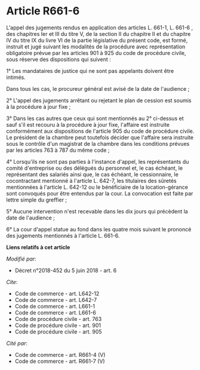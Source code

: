 # Article R661-6

L'appel des jugements rendus en application des articles L. 661-1, L. 661-6        , des chapitres Ier et III du titre V, de
la section II du chapitre II et du chapitre IV du titre IX du livre VI de la partie législative du présent code, est formé,
instruit et jugé suivant les modalités de la procédure avec représentation obligatoire prévue par les articles 901 à 925 du
code de procédure civile, sous réserve des dispositions qui suivent : 

1° Les mandataires de justice qui ne sont pas appelants doivent être intimés. 

Dans tous les cas, le procureur général est avisé de la date de l'audience ; 

2° L'appel des jugements arrêtant ou rejetant le plan de cession est soumis à la procédure à jour fixe ; 

3° Dans les cas autres que ceux qui sont mentionnés au 2° ci-dessus et sauf s'il est recouru à la procédure à jour fixe,
l'affaire est instruite conformément aux dispositions de l'article 905 du code de procédure civile. Le président de la
chambre peut toutefois décider que l'affaire sera instruite sous le contrôle d'un magistrat de la chambre dans les conditions
prévues par les articles 763 à 787 du même code ; 

4° Lorsqu'ils ne sont pas parties à l'instance d'appel, les représentants du comité d'entreprise ou des délégués du personnel
et, le cas échéant, le représentant des salariés ainsi que, le cas échéant, le cessionnaire, le cocontractant mentionné à
l'article L. 642-7, les titulaires des sûretés mentionnées à l'article L. 642-12 ou le bénéficiaire de la location-gérance
sont convoqués pour être entendus par la cour. La convocation est faite par lettre simple du greffier ; 

5° Aucune intervention n'est recevable dans les dix jours qui précèdent la date de l'audience ; 

6° La cour d'appel statue au fond dans les quatre mois suivant le prononcé des jugements mentionnés à l'article L. 661-6.

**Liens relatifs à cet article**

_Modifié par_:

  - Décret n°2018-452 du 5 juin 2018 - art. 6

_Cite_:

  - Code de commerce - art. L642-12
  - Code de commerce - art. L642-7
  - Code de commerce - art. L661-1
  - Code de commerce - art. L661-6
  - Code de procédure civile - art. 763
  - Code de procédure civile - art. 901
  - Code de procédure civile - art. 905

_Cité par_:

  - Code de commerce - art. R661-4 (V)
  - Code de commerce - art. R661-7 (V)
